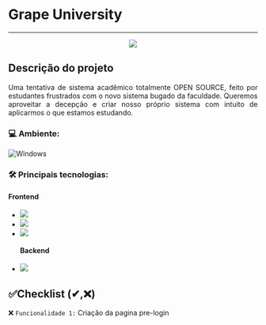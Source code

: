 # Grape University

<hr>

<p align="center">
   <img src="http://img.shields.io/static/v1?label=STATUS&message=EM%20DESENVOLVIMENTO&color=RED&style=for-the-badge" #vitrinedev/>
</p>

## Descrição do projeto 

<p align="justify">
Uma tentativa de sistema acadêmico totalmente OPEN SOURCE, feito por estudantes frustrados com o novo sistema bugado da faculdade. Queremos aproveitar a decepção e criar nosso próprio sistema com intuito de aplicarmos o que estamos estudando.

</p>

### 💻 Ambiente: 
![Windows](https://img.shields.io/badge/Windows-0078D6?style=for-the-badge&logo=windows&logoColor=white)

### 🛠 Principais tecnologias:
   #### Frontend
- [<img src="https://img.shields.io/badge/HTML5-E34F26?style=for-the-badge&logo=html5&logoColor=white">](https://developer.mozilla.org/pt-BR/docs/Web/HTML)
- [<img src="https://img.shields.io/badge/JavaScript-323330?style=for-the-badge&logo=javascript&logoColor=F7DF1E">](https://developer.mozilla.org/pt-BR/docs/Web/JavaScript)
- [<img src="https://img.shields.io/badge/CSS3-1572B6?style=for-the-badge&logo=css3&logoColor=white">](https://developer.mozilla.org/pt-BR/docs/Web/CSS)
   #### Backend
- [<img src="https://img.shields.io/badge/Java-ED8B00?style=for-the-badge&logo=java&logoColor=white">](https://developer.mozilla.org/en-US/docs/Glossary/Java)
## ✅Checklist (✔,❌)

❌ `Funcionalidade 1:` Criação da pagina pre-login

